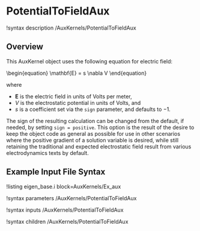 # PotentialToFieldAux

!syntax description /AuxKernels/PotentialToFieldAux

## Overview

This AuxKernel object uses the following equation for electric field:

\begin{equation}
  \mathbf{E} = s \nabla V
\end{equation}

where

- $\mathbf{E}$ is the electric field in units of Volts per meter,
- $V$ is the electrostatic potential in units of Volts, and
- $s$ is a coefficient set via the `sign` parameter, and defaults to $-1$.

The sign of the resulting calculation can be changed from the default, if needed,
by setting `sign = positive`. This option is the result of the desire to keep the
object code as general as possible for use in other scenarios where the positive
gradient of a solution variable is desired, while still retaining the traditional and
expected electrostatic field result from various electrodynamics texts by default.

## Example Input File Syntax

!listing eigen_base.i block=AuxKernels/Ex_aux

!syntax parameters /AuxKernels/PotentialToFieldAux

!syntax inputs /AuxKernels/PotentialToFieldAux

!syntax children /AuxKernels/PotentialToFieldAux
